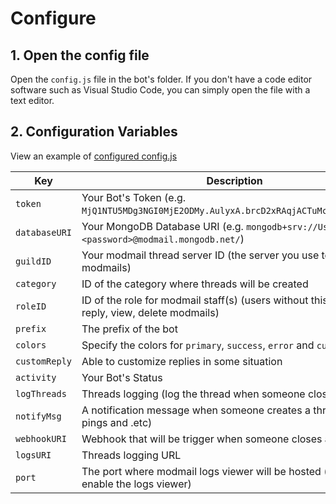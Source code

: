 # Configure

## 1. Open the config file
Open the `config.js` file in the bot's folder. If you don't have a code editor software such as Visual Studio Code, you can simply open the file with a text editor.

## 2. Configuration Variables
View an example of [configured config.js](https://user-images.githubusercontent.com/91641514/146630100-154e1af8-c064-4541-9b92-c7bf184225db.png)

| Key       | Description                                                        | Required |
| --------- | ------------------------------------------------------------------ | -------- |
| `token`     | Your Bot's Token (e.g. `MjQ1NTU5MDg3NGI0MjE2ODMy.AulyxA.brcD2xRAqjACTuMcGPwy4TWVQdg`) | true |
| `databaseURI` | Your MongoDB Database URI (e.g. `mongodb+srv://Username:<password>@modmail.mongodb.net/`) | true |
| `guildID` | Your modmail thread server ID (the server you use to receive modmails) | true |
| `category` | ID of the category where threads will be created | true |
| `roleID` | ID of the role for modmail staff(s) (users without this role cannot reply, view, delete modmails) | true |
| `prefix` | The prefix of the bot | true |
| `colors` | Specify the colors for `primary`, `success`, `error` and `custom` | true |
| `customReply` | Able to customize replies in some situation | false |
| `activity` | Your Bot's Status | false |
| `logThreads` | Threads logging (log the thread when someone closes a thread) | false |
| `notifyMsg` | A notification message when someone creates a thread (such as pings and .etc) | false |
| `webhookURI` | Webhook that will be trigger when someone closes a thread | false |
| `logsURI` | Threads logging URL | false |
| `port` | The port where modmail logs viewer will be hosted (this will enable the logs viewer) | false |



